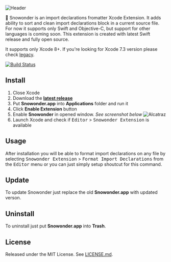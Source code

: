 ![Header](https://raw.githubusercontent.com/Karetski/Snowonder/master/Resources/ReadmeHeader.png)

🔮 Snowonder is an import declarations fromatter Xcode Extension. It adds ability to sort and clean import declarations block in a current source file. For now it supports only Swift and Objective-C, but support for other languages is coming soon. This extension is created with latest Swift release and fully open source. 

It supports only Xcode 8+. If you're looking for Xcode 7.3 version please check [legacy](https://github.com/Karetski/Snowonder/blob/legacy/README.md).

[![Build Status](https://travis-ci.org/Karetski/Snowonder.svg)](https://travis-ci.org/Karetski/Snowonder)

## Install

1. Close Xcode
2. Download the [**latest release**](https://github.com/Karetski/Snowonder/releases)
3. Put **Snowonder.app** into **Applications** folder and run it
4. Click **Enable Extension** button
5. Enable **Snowonder** in opened window. *See screenshot below*
![Alcatraz](https://raw.githubusercontent.com/Karetski/Snowonder/master/Resources/SnowonderEnabled.jpg)
6. Launch Xcode and check if <kbd>Editor</kbd> > <kbd>Snowonder Extension</kbd> is available

## Usage

After installation you will be able to format import declarations on any file by selecting <kbd>Snowonder Extension</kbd> > <kbd>Format Import Declarations</kbd> from the <kbd>Editor</kbd> menu or you can just simply setup shoutcut for this command.

## Update

To update Snowonder just replace the old **Snowonder.app** with updated verson.

## Uninstall

To uninstall just put **Snowonder.app** into **Trash**.

## License

Released under the MIT License. See [LICENSE.md](https://github.com/Karetski/Snowonder/blob/master/LICENSE.md).
